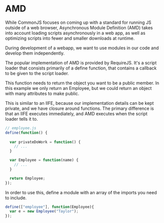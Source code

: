 # AMD

While CommonJS focuses on coming up with a standard for running JS outside of a web browser, Asynchronous Module Definition (AMD) takes into account loading scripts asynchronously in a web app, as well as optimizing scripts into fewer and smaller downloads at runtime.

During development of a webapp, we want to use modules in our code and develop them independently.

The popular implementation of AMD is provided by RequireJS. It's a script loader that consists primarily of a define function, that contains a callback to be given to the script loader.

This function needs to return the object you want to be a public member. In this example we only return an Employee, but we could return an object with many attributes to make public. 

This is similar to an IIFE, because our implementation details can be kept private, and we have closure around functions. The primary difference is that an IIFE executes immediately, and AMD executes when the script loader tells it to. 


```JavaScript
// employee.js
define(function() {
  
  var privateDoWork = function() {
    // ...
  }

  var Employee = function(name) {
    // ...
  }

  return Employee;
});
```

In order to use this, define a module with an array of the imports you need to include.

```JavaScript
define(["employee"], function(Employee){
  var e = new Employee("Taylor");
});
```



